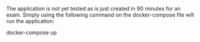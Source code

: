The application is not yet tested as is just created in 90 minutes for an exam.
Simply using the following command on the docker-compose file will run the application:

docker-compose up
